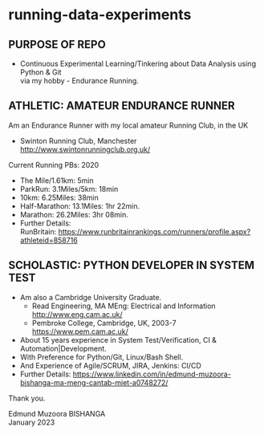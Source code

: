 # running-data-experiments
## PURPOSE OF REPO
* Continuous Experimental Learning/Tinkering about Data Analysis using Python & Git<br/> 
  via my hobby - Endurance Running.

## ATHLETIC: AMATEUR ENDURANCE RUNNER
Am an Endurance Runner with my local amateur Running Club, in the UK
* Swinton Running Club, Manchester
  http://www.swintonrunningclub.org.uk/

Current Running PBs: 2020
* The Mile/1.61km:             5min
* ParkRun: 3.1Miles/5km:      18min
* 10km: 6.25Miles:            38min
* Half-Marathon: 13.1Miles:   1hr 22min.
* Marathon: 26.2Miles:        3hr 08min.
* Further Details:<br/>
  RunBritain: https://www.runbritainrankings.com/runners/profile.aspx?athleteid=858716

## SCHOLASTIC: PYTHON DEVELOPER IN SYSTEM TEST
* Am also a Cambridge University Graduate.
  * Read Engineering, MA MEng: Electrical and Information<br/>
    http://www.eng.cam.ac.uk/
  * Pembroke College, Cambridge, UK, 2003-7<br/>
    https://www.pem.cam.ac.uk/
* About 15 years experience in System Test/Verification, CI & Automation|Development.
* With Preference for Python/Git, Linux/Bash Shell.
* And Experience of Agile/SCRUM, JIRA, Jenkins: CI/CD
* Further Details: https://www.linkedin.com/in/edmund-muzoora-bishanga-ma-meng-cantab-miet-a0748272/

Thank you.

Edmund Muzoora BISHANGA<br/>
January 2023
